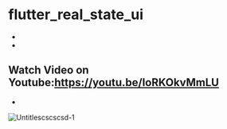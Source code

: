 # flutter_real_state_ui

-
-
Watch Video on Youtube:https://youtu.be/IoRKOkvMmLU
-
-
![Untitlescscscsd-1](https://user-images.githubusercontent.com/78899995/177786269-7acb974e-5dd4-448b-9617-116b8a513faa.jpg)
